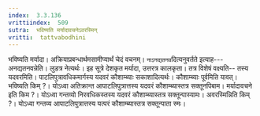 ```yaml
---
index:  3.3.136
vrittiindex:  509
sutra:  भविष्यति मर्यादावचनेऽवरस्मिन्
vritti:  tattvabodhini 
---
```


भविष्यति मर्यादा। अक्रियाप्रबन्धार्थमसामीप्यार्थं चेदं वचनम्। `नाऽनद्यतनव`दित्यनुवर्तते इत्याह--- अनद्यतनवन्नेति। लुडत्र नेत्यर्थः। इह सूत्रे देशकृत मर्यादा, उत्तरत्र कालकृता। तत्र विशेषं वक्ष्यति-- तस्य यदवरमिति। पाटलिपुत्रावधिकमार्गस्य यदवरं कौशाम्ब्याः सकाशादित्यर्थः। कौशाम्ब्याः पूर्वमिति यावत्। भविष्यति किम् ?। योऽध्वा अतिक्रान्त आपाटलिपुत्रात्तस्य यदवरं कौशाम्ब्यास्तत्र सक्तूनपिबाम। मर्यादावचने इति किम ?। योऽध्वा गन्तव्यो निरवधिकस्तस्य यदवरं कौशाम्ब्यास्तत्र सक्तून्पास्यामः। अवरस्मिन्निति किम् ?। योऽध्वा गन्तव्य आपाटलिपुत्रात्तस्य यत्परं कौशाम्ब्यास्तत्र सक्तून्पाता स्मः। 

